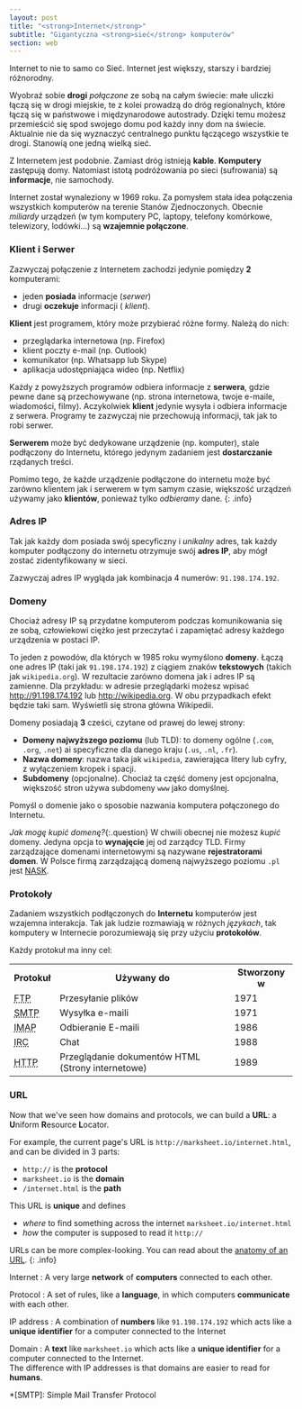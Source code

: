 ```yaml
---
layout: post
title: "<strong>Internet</strong>"
subtitle: "Gigantyczna <strong>sieć</strong> komputerów"
section: web
---
```


Internet to nie to samo co Sieć. Internet jest większy, starszy i bardziej różnorodny.

Wyobraź sobie **drogi** _połączone_ ze sobą na całym świecie: małe uliczki łączą się w drogi miejskie, te z kolei prowadzą do dróg regionalnych, które łączą się w państwowe i międzynarodowe autostrady. Dzięki temu możesz przemieścić się spod swojego domu pod każdy inny dom na świecie. Aktualnie nie da się wyznaczyć centralnego punktu łączącego wszystkie te drogi. Stanowią one jedną wielką sieć. 

Z Internetem jest podobnie. Zamiast dróg istnieją **kable**. **Komputery** zastępują domy. Natomiast istotą podróżowania po sieci (sufrowania) są **informacje**, nie samochody. 

Internet został wynaleziony w 1969 roku. Za pomysłem stała idea połączenia wszystkich komputerów na terenie Stanów Zjednoczonych. Obecnie _miliardy_ urządzeń (w tym komputery PC, laptopy, telefony komórkowe, telewizory, lodówki...) są **wzajemnie połączone**.

### Klient i Serwer

Zazwyczaj połączenie z Internetem zachodzi jedynie pomiędzy **2** komputerami:

* jeden **posiada** informacje (_serwer_)
* drugi **oczekuje** informacji ( _klient_).

**Klient** jest programem, który może przybierać różne formy. Należą do nich:

* przeglądarka internetowa (np. Firefox)
* klient poczty e-mail (np. Outlook)
* komunikator (np. Whatsapp lub Skype)
* aplikacja udostępniająca wideo (np. Netflix)

Każdy z powyższych programów odbiera informacje z **serwera**, gdzie pewne dane są przechowywane (np. strona internetowa, twoje e-maile, wiadomości, filmy). Aczykolwiek **klient** jedynie wysyła i odbiera informacje z serwera. Programy te zazwyczaj nie przechowują informacji, tak jak to robi serwer.

**Serwerem** może być dedykowane urządzenie (np. komputer), stale podłączony do Internetu, którego jedynym zadaniem jest **dostarczanie** rządanych treści. 

Pomimo tego, że każde urządzenie podłączone do internetu może być zarówno klientem jak i serwerem w tym samym czasie, większość urządzeń używamy jako **klientów**, ponieważ tylko _odbieramy_ dane.
{: .info}

### Adres IP

Tak jak każdy dom posiada swój specyficzny i _unikalny_ adres, tak każdy komputer podłączony do internetu otrzymuje swój **adres IP**, aby mógł zostać zidentyfikowany w sieci.

Zazwyczaj adres IP wygląda jak kombinacja 4 numerów: `91.198.174.192`.

### Domeny

Chociaż adresy IP są przydatne komputerom podczas komunikowania się ze sobą, człowiekowi ciężko jest przeczytać i zapamiętać adresy każdego urządzenia w postaci IP.

To jeden z powodów, dla których w 1985 roku wymyślono **domeny**. Łączą one adres IP (taki jak `91.198.174.192`) z ciągiem znaków **tekstowych** (takich jak `wikipedia.org`). W rezultacie zarówno domena jak i adres IP są zamienne. Dla przykładu: w adresie przeglądarki możesz wpisać <http://91.198.174.192> lub <http://wikipedia.org>. W obu przypadkach efekt będzie taki sam. Wyświetli się strona główna Wikipedii.

Domeny posiadają **3** cześci, czytane od prawej do lewej strony:

* **Domeny najwyższego poziomu** (lub TLD): to domeny ogólne (`.com`, `.org`, `.net`) ai specyficzne dla danego kraju (`.us`, `.nl`, `.fr`).
* **Nazwa domeny**: nazwa taka jak `wikipedia`, zawierająca litery lub cyfry, z wyłączeniem kropek i spacji.
* **Subdomeny** (opcjonalne). Chociaż ta część domeny jest opcjonalna, większość stron używa subdomeny `www` jako domyślnej.

Pomyśl o domenie jako o sposobie nazwania komputera połączonego do Internetu.

_Jak mogę kupić domenę?_{:.question}
W chwili obecnej nie możesz _kupić_ domeny. Jedyna opcja to **wynajęcie** jej od zarządcy TLD. Firmy zarządzające domenami internetowymi są nazywane **rejestratorami domen**. W Polsce firmą zarządzającą domeną najwyższego poziomu `.pl` jest [NASK](http://www.nask.pl/).

### Protokoły

Zadaniem wszystkich podłączonych do **Internetu** komputerów jest wzajemna interakcja. Tak jak ludzie rozmawiają w różnych _językach_, tak komputery w Internecie porozumiewają się przy użyciu **protokołów**.

Każdy protokuł ma inny cel:

<div class="table">
  <table>
    <tr>
      <th>Protokuł</th>
      <th>Używany do</th>
      <th>Stworzony w</th>
    </tr>
    <tr>
      <td>
        <abbr title="File Transfer Protocol">FTP</abbr>
      </td>
      <td>Przesyłanie plików</td>
      <td>1971</td>
    </tr>
    <tr>
      <td>
        <abbr title="Simple Mail Transfer Protocol">SMTP</abbr>
      </td>
      <td>Wysyłka e-maili</td>
      <td>1971</td>
    </tr>
    <tr>
      <td>
        <abbr title="Internet Message Access Protocol">IMAP</abbr>
      </td>
      <td>Odbieranie E-maili</td>
      <td>1986</td>
    </tr>
    <tr>
      <td>
        <abbr title="Internet Relay Chat">IRC</abbr>
      </td>
      <td>Chat</td>
      <td>1988</td>
    </tr>
    <tr>
      <td>
        <abbr title="HyperText Transfer Protocol">HTTP</abbr>
      </td>
      <td>Przeglądanie dokumentów HTML (Strony internetowe)</td>
      <td>1989</td>
    </tr>
  </table>
</div>

### URL

Now that we've seen how domains and protocols, we can build a **URL**: a **U**niform **R**esource **L**ocator.

For example, the current page's URL is `http://marksheet.io/internet.html`, and can be divided in 3 parts:

* `http://` is the **protocol**
* `marksheet.io` is the **domain**
* `/internet.html` is the **path**

This URL is **unique** and defines

* _where_ to find something across the internet `marksheet.io/internet.html`
* _how_ the computer is supposed to read it `http://`

URLs can be more complex-looking. You can read about the [anatomy of an URL](http://doepud.co.uk/blog/anatomy-of-a-url).
{: .info}

Internet
: A very large **network** of **computers** connected to each other.

Protocol
: A set of rules, like a **language**, in which computers **communicate** with each other.

IP address
: A combination of **numbers** like `91.198.174.192` which acts like a **unique identifier** for a computer connected to the Internet

Domain
: A **text** like `marksheet.io` which acts like a **unique identifier** for a computer connected to the Internet.  
The difference with IP addresses is that domains are easier to read for **humans**.

[^1]: Apart from oceans obviously.

*[SMTP]: Simple Mail Transfer Protocol